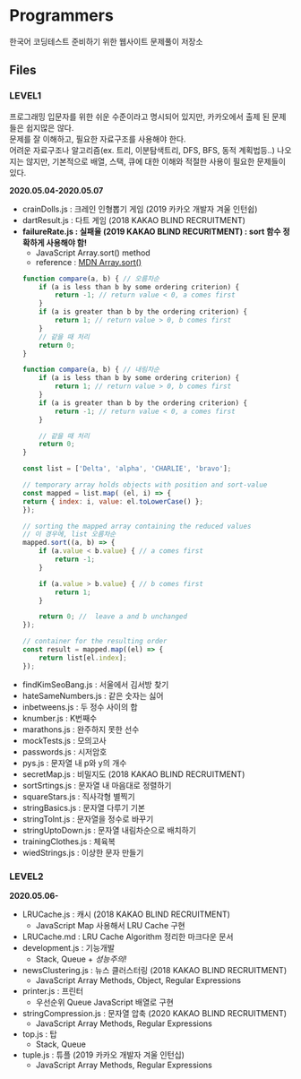 # **Programmers**
한국어 코딩테스트 준비하기 위한 웹사이트 문제풀이 저장소

## **Files**

### **LEVEL1**
프로그래밍 입문자를 위한 쉬운 수준이라고 명시되어 있지만, 카카오에서 출제 된 문제들은 쉽지많은 않다. <br/>
문제를 잘 이해하고, 필요한 자료구조를 사용해야 한다. <br/>
어려운 자료구조나 알고리즘(ex. 트리, 이분탐색트리, DFS, BFS, 동적 계획법등..) 나오지는 않지만, 기본적으로 배열, 스택, 큐에 대한 이해와 적절한 사용이 필요한 문제들이 있다.

**2020.05.04-2020.05.07**
- crainDolls.js : 크레인 인형뽑기 게임 (2019 카카오 개발자 겨울 인턴쉽)
- dartResult.js : 다트 게임 (2018 KAKAO BLIND RECRUITMENT)
- **failureRate.js : 실패율 (2019 KAKAO BLIND RECURITMENT) : sort 함수 정확하게 사용해야 함!**
    - JavaScript Array.sort() method
    - reference : [MDN Array.sort()](https://developer.mozilla.org/en-US/docs/Web/JavaScript/Reference/Global_Objects/Array/sort)
    ```javascript
    function compare(a, b) { // 오름차순
        if (a is less than b by some ordering criterion) {
            return -1; // return value < 0, a comes first
        }
        if (a is greater than b by the ordering criterion) {
            return 1; // return value > 0, b comes first
        }
        // 같을 때 처리
        return 0;
    }

    function compare(a, b) { // 내림차순 
        if (a is less than b by some ordering criterion) {
            return 1; // return value > 0, b comes first
        }
        if (a is greater than b by the ordering criterion) {
            return -1; // return value < 0, a comes first
        }

        // 같을 때 처리
        return 0;
    }
    ```
    ```javascript
    const list = ['Delta', 'alpha', 'CHARLIE', 'bravo'];

    // temporary array holds objects with position and sort-value
    const mapped = list.map( (el, i) => {
    return { index: i, value: el.toLowerCase() };
    });

    // sorting the mapped array containing the reduced values
    // 이 경우에, list 오름차순
    mapped.sort((a, b) => {
        if (a.value < b.value) { // a comes first
            return -1;
        }

        if (a.value > b.value) { // b comes first
            return 1;
        }

        return 0; //  leave a and b unchanged
    });

    // container for the resulting order
    const result = mapped.map((el) => {
        return list[el.index];
    });
    ```
- findKimSeoBang.js : 서울에서 김서방 찾기
- hateSameNumbers.js : 같은 숫자는 싫어
- inbetweens.js : 두 정수 사이의 합
- knumber.js : K번째수
- marathons.js : 완주하지 못한 선수
- mockTests.js : 모의고사
- passwords.js : 시저암호
- pys.js : 문자열 내 p와 y의 개수
- secretMap.js : 비밀지도 (2018 KAKAO BLIND RECRUITMENT)
- sortSrtings.js : 문자열 내 마음대로 정렬하기
- squareStars.js : 직사각형 별찍기
- stringBasics.js : 문자열 다루기 기본
- stringToInt.js : 문자열을 정수로 바꾸기
- stringUptoDown.js : 문자열 내림차순으로 배치하기
- trainingClothes.js : 체육복
- wiedStrings.js : 이상한 문자 만들기


### **LEVEL2**

**2020.05.06-**
- LRUCache.js : 캐시 (2018 KAKAO BLIND RECRUITMENT)
    - JavaScript Map 사용해서 LRU Cache 구현 
- LRUCache.md : LRU Cache Algorithm 정리한 마크다운 문서
- development.js : 기능개발 
    - Stack, Queue + *성능주의!*
- newsClustering.js : 뉴스 클러스터링 (2018 KAKAO BLIND RECRUITMENT)
    - JavaScript Array Methods, Object, Regular Expressions
- printer.js : 프린터 
    - 우선순위 Queue JavaScript 배열로 구현
- stringCompression.js : 문자열 압축 (2020 KAKAO BLIND RECRUITMENT)
    - JavaScript Array Methods, Regular Expressions 
- top.js : 탑
    - Stack, Queue
- tuple.js : 튜플 (2019 카카오 개발자 겨울 인턴십)
    - JavaScript Array Methods, Regular Expressions


